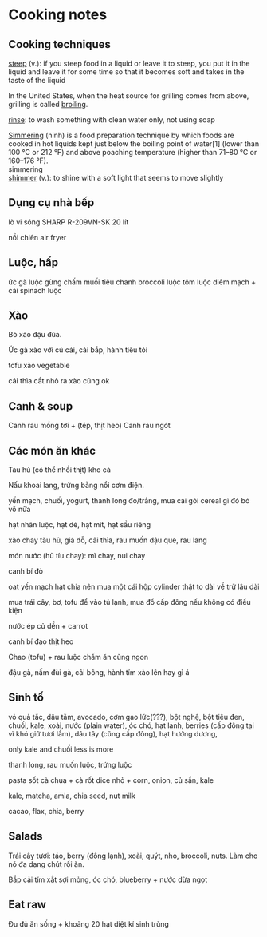 # Cooking notes

## Cooking techniques

[steep](https://www.oxfordlearnersdictionaries.com/definition/english/steep_2) (v.): if you steep food in a liquid or leave it to steep, you put it in the liquid and leave it for some time so that it becomes soft and takes in the taste of the liquid

In the United States, when the heat source for grilling comes from above, grilling is called [broiling](https://en.wikipedia.org/wiki/Grilling).

[rinse](https://www.oxfordlearnersdictionaries.com/definition/english/rinse_1?q=rinse): to wash something with clean water only, not using soap

[Simmering](https://en.wikipedia.org/wiki/Simmering) (ninh) is a food preparation technique by which foods are cooked in hot liquids kept just below the boiling point of water[1] (lower than 100 °C or 212 °F) and above poaching temperature (higher than 71–80 °C or 160–176 °F).\
simmering\
[shimmer](https://www.oxfordlearnersdictionaries.com/definition/english/shimmer_1?q=shimmer) (v.): ​to shine with a soft light that seems to move slightly

## Dụng cụ nhà bếp

lò vi sóng SHARP R-209VN-SK 20 lít

nồi chiên air fryer

## Luộc, hấp

ức gà luộc gừng chấm muối tiêu chanh
broccoli luộc
tôm luộc
diêm mạch + cải spinach luộc

## Xào

Bò xào đậu đũa.

Ức gà xào với củ cải, cải bắp, hành tiêu tỏi

tofu xào vegetable

cải thìa cắt nhỏ ra xào cũng ok

## Canh & soup

Canh rau mồng tơi + (tép, thịt heo)
Canh rau ngót

## Các món ăn khác

Tàu hủ (có thể nhồi thịt) kho cà

Nấu khoai lang, trứng bằng nồi cơm điện.

yến mạch, chuối, yogurt, thanh long đỏ/trắng, mua cái gói cereal gì đó bỏ vô nữa

hạt nhãn luộc, hạt dẻ, hạt mít, hạt sầu riêng

xào chay tàu hủ, giá đỗ, cải thìa, rau muốn đậu que, rau lang

món nước (hủ tíu chay): mì chay, nui chay

canh bí đỏ

oat yến mạch hạt chia nên mua một cái hộp cylinder thật to dài về trữ lâu dài

mua trái cây, bơ, tofu để vào tủ lạnh, mua đồ cấp đông nếu không có điều kiện

nước ép củ dền + carrot

canh bí đao thịt heo

Chao (tofu) + rau luộc chấm ăn cũng ngon

đậu gà, nấm đùi gà, cải bông, hành tím xào lên hay gì á

## Sinh tố

vỏ quả tắc, dâu tằm, avocado, cơm gạo lức(???), bột nghệ, bột tiêu đen, chuối, kale, xoài, nước (plain water), óc chó, hạt lanh, berries (cấp đông tại vì khó giữ tươi lắm), dâu tây (cũng cấp đông), hạt hướng dương, 

only kale and chuối less is more

thanh long, rau muốn luộc, trứng luộc

pasta sốt cà chua + cà rốt dice nhỏ + corn, onion, củ sắn, kale

kale, matcha, amla, chia seed, nut milk

cacao, flax, chia, berry

## Salads

Trái cây tươi: táo, berry (đông lạnh), xoài, quýt, nho, broccoli, nuts. Làm cho nó đa dạng chút rồi ăn.

Bắp cải tím xắt sợi mỏng, óc chó, blueberry + nước dừa ngọt

## Eat raw

Đu đủ ăn sống + khoảng 20 hạt diệt kí sinh trùng